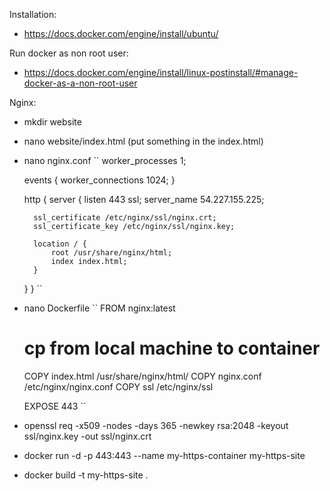 Installation:
  - https://docs.docker.com/engine/install/ubuntu/

Run docker as non root user:
  - https://docs.docker.com/engine/install/linux-postinstall/#manage-docker-as-a-non-root-user


Nginx:
  - mkdir website
  - nano website/index.html (put something in the index.html)
  - nano nginx.conf
    ``
      worker_processes 1;

      events {
          worker_connections 1024;
      }

      http {
      server {
          listen 443 ssl;
          server_name 54.227.155.225;

          ssl_certificate /etc/nginx/ssl/nginx.crt;
          ssl_certificate_key /etc/nginx/ssl/nginx.key;

          location / {
              root /usr/share/nginx/html;
              index index.html;
          }
      }
  }
      ``
  - nano Dockerfile
      ``
      FROM nginx:latest

      # cp from local machine to container
      COPY index.html /usr/share/nginx/html/
      COPY nginx.conf /etc/nginx/nginx.conf
      COPY ssl /etc/nginx/ssl

      EXPOSE 443
      ``

  - openssl req -x509 -nodes -days 365 -newkey rsa:2048 -keyout ssl/nginx.key -out ssl/nginx.crt
  - docker run -d -p 443:443 --name my-https-container my-https-site
  - docker build -t my-https-site .
